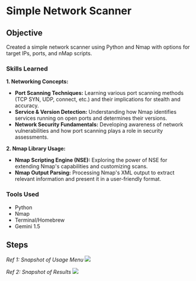 # Simple Network Scanner

## Objective
Created a simple network scanner using Python and Nmap with options for target IPs, ports, and nMap scripts.

### Skills Learned

**1. Networking Concepts:**

* **Port Scanning Techniques:**  Learning various port scanning methods (TCP SYN, UDP, connect, etc.) and their implications for stealth and accuracy.
* **Service & Version Detection:**  Understanding how Nmap identifies services running on open ports and determines their versions.
* **Network Security Fundamentals:**  Developing awareness of network vulnerabilities and how port scanning plays a role in security assessments.

**2. Nmap Library Usage:**

* **Nmap Scripting Engine (NSE):**  Exploring the power of NSE for extending Nmap's capabilities and customizing scans.
* **Nmap Output Parsing:**  Processing Nmap's XML output to extract relevant information and present it in a user-friendly format.


### Tools Used

- Python
- Nmap
- Terminal/Homebrew
- Gemini 1.5

## Steps

*Ref 1: Snapshot of Usage Menu*
<img src="https://imgur.com/a/ylb7Cjx"/>

*Ref 2: Snapshot of Results*
<img src="https://imgur.com/a/78Jj7Th"/>



